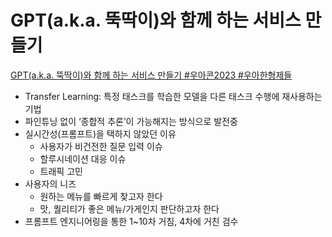 # GPT(a.k.a. 뚝딱이)와 함께 하는 서비스 만들기

[GPT(a.k.a. 뚝딱이)와 함께 하는 서비스 만들기 #우아콘2023 #우아한형제들](https://www.youtube.com/watch?v=VFwoEH50WpU)

- Transfer Learning: 특정 태스크를 학습한 모델을 다른 태스크 수행에 재사용하는 기법
- 파인튜닝 없이 ‘종합적 추론’이 가능해지는 방식으로 발전중
- 실시간성(프롬프트)을 택하지 않았던 이유
  - 사용자가 비건전한 질문 입력 이슈
  - 할루시네이션 대응 이슈
  - 트래픽 고민
- 사용자의 니즈
  - 원하는 메뉴를 빠르게 찾고자 한다
  - 맛, 퀄리티가 좋은 메뉴/가게인지 판단하고자 한다
- 프롬프트 엔지니어링을 통한 1~10차 거침, 4차에 거친 검수

